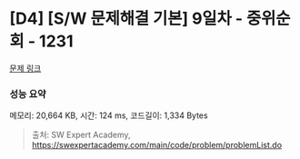 # [D4] [S/W 문제해결 기본] 9일차 - 중위순회 - 1231 

[문제 링크](https://swexpertacademy.com/main/code/problem/problemDetail.do?contestProbId=AV140YnqAIECFAYD) 

### 성능 요약

메모리: 20,664 KB, 시간: 124 ms, 코드길이: 1,334 Bytes



> 출처: SW Expert Academy, https://swexpertacademy.com/main/code/problem/problemList.do